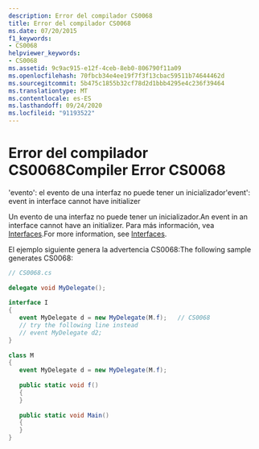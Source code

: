 ```yaml
---
description: Error del compilador CS0068
title: Error del compilador CS0068
ms.date: 07/20/2015
f1_keywords:
- CS0068
helpviewer_keywords:
- CS0068
ms.assetid: 9c9ac915-e12f-4ceb-8eb0-806790f11a09
ms.openlocfilehash: 70fbcb34e4ee19f7f3f13cbac59511b74644462d
ms.sourcegitcommit: 5b475c1855b32cf78d2d1bbb4295e4c236f39464
ms.translationtype: MT
ms.contentlocale: es-ES
ms.lasthandoff: 09/24/2020
ms.locfileid: "91193522"
---
```

# <a name="compiler-error-cs0068"></a><span data-ttu-id="d629c-103">Error del compilador CS0068</span><span class="sxs-lookup"><span data-stu-id="d629c-103">Compiler Error CS0068</span></span>

<span data-ttu-id="d629c-104">'evento': el evento de una interfaz no puede tener un inicializador</span><span class="sxs-lookup"><span data-stu-id="d629c-104">'event': event in interface cannot have initializer</span></span>  
  
 <span data-ttu-id="d629c-105">Un evento de una interfaz no puede tener un inicializador.</span><span class="sxs-lookup"><span data-stu-id="d629c-105">An event in an interface cannot have an initializer.</span></span> <span data-ttu-id="d629c-106">Para más información, vea [Interfaces](../programming-guide/interfaces/index.md).</span><span class="sxs-lookup"><span data-stu-id="d629c-106">For more information, see [Interfaces](../programming-guide/interfaces/index.md).</span></span>  
  
 <span data-ttu-id="d629c-107">El ejemplo siguiente genera la advertencia CS0068:</span><span class="sxs-lookup"><span data-stu-id="d629c-107">The following sample generates CS0068:</span></span>  
  
```csharp  
// CS0068.cs  
  
delegate void MyDelegate();  
  
interface I  
{  
   event MyDelegate d = new MyDelegate(M.f);   // CS0068  
   // try the following line instead  
   // event MyDelegate d2;  
}  
  
class M  
{  
   event MyDelegate d = new MyDelegate(M.f);  
  
   public static void f()  
   {  
   }  
  
   public static void Main()  
   {  
   }  
}  
```
